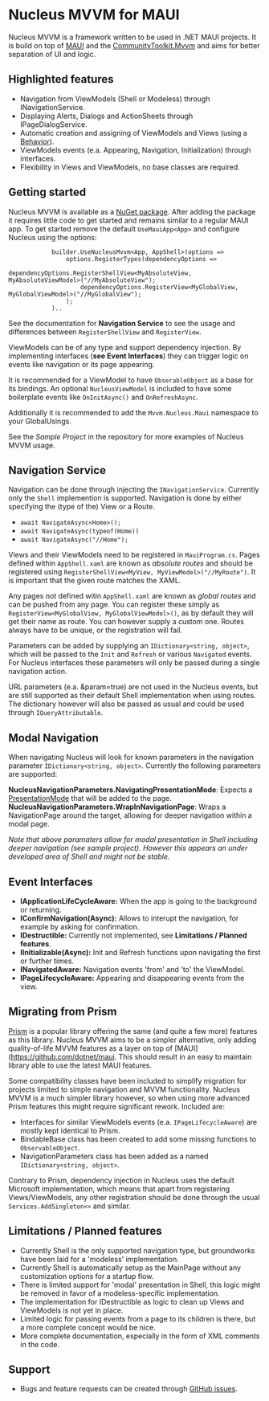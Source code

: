 # Nucleus MVVM for MAUI

Nucleus MVVM is a framework written to be used in .NET MAUI projects. It is build on top of [MAUI](https://github.com/dotnet/maui) and the [CommunityToolkit.Mvvm](https://learn.microsoft.com/nl-nl/dotnet/communitytoolkit/mvvm/) and aims for better separation of UI and logic.

## Highlighted features

- Navigation from ViewModels (Shell or Modeless) through INavigationService.
- Displaying Alerts, Dialogs and ActionSheets through IPageDialogService.
- Automatic creation and assigning of ViewModels and Views (using a [Behavior](https://learn.microsoft.com/en-us/dotnet/maui/fundamentals/behaviors)).
- ViewModels events (e.a. Appearing, Navigation, Initialization) through interfaces.
- Flexibility in Views and ViewModels, no base classes are required.

## Getting started

Nucleus MVVM is available as a [NuGet package](https://www.nuget.org/packages/Mvvm.Nucleus.Maui). After adding the package it requires little code to get started and remains similar to a regular MAUI app. To get started remove the default `UseMauiApp<App>` and configure Nucleus using the options:

                builder.UseNucleusMvvm<App, AppShell>(options =>
                    options.RegisterTypes(dependencyOptions => 
                        dependencyOptions.RegisterShellView<MyAbsoluteView, MyAbsoluteViewModel>("//MyAbsoluteView");
                        dependencyOptions.RegisterView<MyGlobalView, MyGlobalViewModel>("//MyGlobalView");
                    );
                )..

See the documentation for **Navigation Service** to see the usage and differences between `RegisterShellView` and `RegisterView`.

ViewModels can be of any type and support dependency injection. By implementing interfaces (**see Event Interfaces**) they can trigger logic on events like navigation or its page appearing.

It is recommended for a ViewModel to have `ObserableObject` as a base for its bindings. An optional `NucleusViewModel` is included to have some boilerplate events like `OnInitAsync()` and `OnRefreshAsync`.

Additionally it is recommended to add the `Mvvm.Nucleus.Maui` namespace to your GlobalUsings.

See the *Sample Project* in the repository for more examples of Nucleus MVVM usage.

## Navigation Service

Navigation can be done through injecting the `INavigationService`. Currently only the `Shell` implemention is supported. Navigation is done by either specifying the (type of the) View or a Route.

- `await NavigateAsync<Home>();`
- `await NavigateAsync(typeof(Home))`
- `await NavigateAsync("//Home");`

Views and their ViewModels need to be registered in `MauiProgram.cs`. Pages defined within `AppShell.xaml` are known as *absolute routes* and should be registered using `RegisterShellView<MyView, MyViewModel>("//MyRoute")`. It is important that the given route matches the XAML. 

Any pages not defined witin `AppShell.xaml` are known as *global routes* and can be pushed from any page. You can register these simply as `RegisterView<MyGlobalView, MyGlobalViewModel>()`, as by default they will get their name as route. You can however supply a custom one. Routes always have to be unique, or the registration will fail.

Parameters can be added by supplying an `IDictionary<string, object>`, which will be passed to the `Init` and `Refresh` or various `Navigated` events. For Nucleus interfaces these parameters will only be passed during a single navigation action.

URL parameters (e.a. &param=true) are not used in the Nucleus events, but are still supported as their default Shell implementation when using routes. The dictionary however will also be passed as usual and could be used through `IQueryAttributable`.

## Modal Navigation

When navigating Nucleus will look for known parameters in the navigation parameter `IDictionary<string, object>`. Currently the following parameters are supported:

**NucleusNavigationParameters.NavigatingPresentationMode**: Expects a [PresentationMode](https://learn.microsoft.com/en-us/dotnet/api/microsoft.maui.controls.presentationmode?) that will be added to the page.
**NucleusNavigationParameters.WrapInNavigationPage**: Wraps a NavigationPage around the target, allowing for deeper navigation within a modal page.

*Note that above paramaters allow for modal presentation in Shell including deeper navigation (see sample project). However this appears an under developed area of Shell and might not be stable.*

## Event Interfaces

- **IApplicationLifeCycleAware:** When the app is going to the background or returning.
- **IConfirmNavigation(Async):** Allows to interupt the navigation, for example by asking for confirmation.
- **IDestructible:** Currently not implemented, see **Limitations / Planned features**.
- **IInitializable(Async):** Init and Refresh functions upon navigating the first or further times.
- **INavigatedAware:** Navigation events 'from' and 'to' the ViewModel.
- **IPageLifecycleAware:** Appearing and disappearing events from the view.

## Migrating from Prism

[Prism](https://prismlibrary.com/docs/maui/index.html) is a popular library offering the same (and quite a few more) features as this library. Nucleus MVVM aims to be a simpler alternative, only adding quality-of-life MVVM features as a layer on top of [MAUI](https://github.com/dotnet/maui. This should result in an easy to maintain library able to use the latest MAUI features.

Some compatibility classes have been included to simplify migration for projects limited to simple navigation and MVVM functionality. Nucleus MVVM is a much simpler library however, so when using more advanced Prism features this might require significant rework. Included are:

- Interfaces for similar ViewModels events (e.a. `IPageLifecycleAware`) are mostly kept identical to Prism.
- BindableBase class has been created to add some missing functions to `ObservableObject`.
- NavigationParameters class has been added as a named `IDictionary<string, object>`.

Contrary to Prism, dependency injection in Nucleus uses the default Microsoft implementation, which means that apart from registering Views/ViewModels, any other registration should be done through the usual `Services.AddSingleton<>` and similar.

## Limitations / Planned features

- Currently Shell is the only supported navigation type, but groundworks have been laid for a 'modeless' implementation.
- Currently Shell is automatically setup as the MainPage without any customization options for a startup flow.
- There is limited support for 'modal' presentation in Shell, this logic might be removed in favor of a modeless-specific implementation.
- The implementation for IDestructible as logic to clean up Views and ViewModels is not yet in place.
- Limited logic for passing events from a page to its children is there, but a more complete concept would be nice.
- More complete documentation, especially in the form of XML comments in the code.

## Support

- Bugs and feature requests can be created through [GitHub issues](https://github.com/EGoverde/Mvvm.Nucleus.Maui/issues/new).
